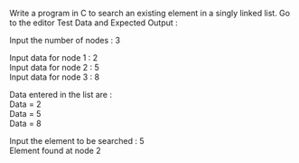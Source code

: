 Write a program in C to search an existing element in a singly linked list. Go to the editor
Test Data and Expected Output :

Input the number of nodes : 3                                                                                
                                                                                                              
 Input data for node 1 : 2                                                                                    
 Input data for node 2 : 5                                                                                    
 Input data for node 3 : 8                                                                                    
                                                                                                              
 Data entered in the list are :                                                                               
 Data = 2                                                                                                     
 Data = 5                                                                                                     
 Data = 8                                                                                                     
                                                                                                              
 Input the element to be searched : 5                                                                         
 Element found at node 2 
